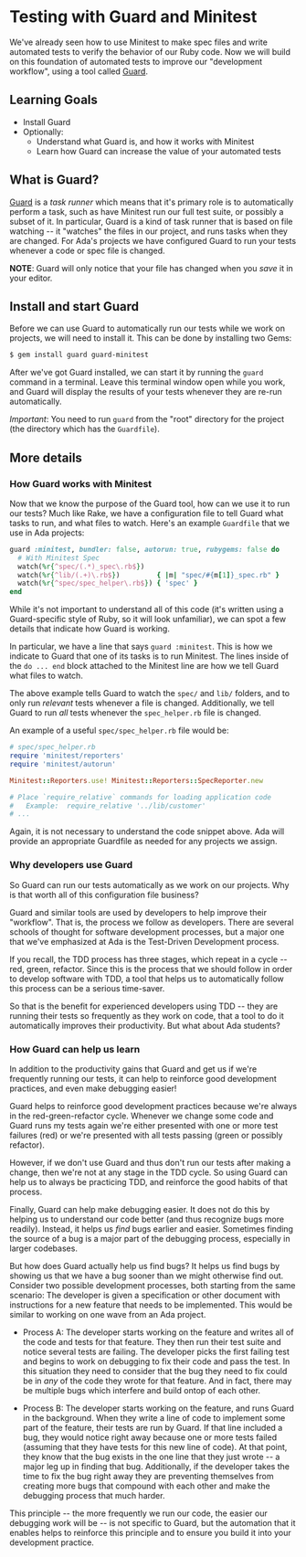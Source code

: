 # Testing with Guard and Minitest
We've already seen how to use Minitest to make spec files and write automated tests to verify the behavior of our Ruby code. Now we will build on this foundation of automated tests to improve our "development workflow", using a tool called [Guard](https://github.com/guard/guard).

## Learning Goals
- Install Guard
- Optionally:
    - Understand what Guard is, and how it works with Minitest
    - Learn how Guard can increase the value of your automated tests

## What is Guard?
[Guard](https://github.com/guard/guard) is a _task runner_ which means that it's primary role is to automatically perform a task, such as have Minitest run our full test suite, or possibly a subset of it. In particular, Guard is a kind of task runner that is based on file watching -- it "watches" the files in our project, and runs tasks when they are changed. For Ada's projects we have configured Guard to run your tests whenever a code or spec file is changed.

**NOTE**: Guard will only notice that your file has changed when you _save_ it in your editor.

## Install and start Guard
Before we can use Guard to automatically run our tests while we work on projects, we will need to install it. This can be done by installing two Gems:

```bash
$ gem install guard guard-minitest
```

After we've got Guard installed, we can start it by running the `guard` command in a terminal. Leave this terminal window open while you work, and Guard will display the results of your tests whenever they are re-run automatically.

_Important_: You need to run `guard` from the "root" directory for the project (the directory which has the `Guardfile`).

## More details
### How Guard works with Minitest
Now that we know the purpose of the Guard tool, how can we use it to run our tests? Much like Rake, we have a configuration file to tell Guard what tasks to run, and what files to watch. Here's an example `Guardfile` that we use in Ada projects:

```ruby
guard :minitest, bundler: false, autorun: true, rubygems: false do
  # With Minitest Spec
  watch(%r{^spec/(.*)_spec\.rb$})
  watch(%r{^lib/(.+)\.rb$})         { |m| "spec/#{m[1]}_spec.rb" }
  watch(%r{^spec/spec_helper\.rb$}) { 'spec' }
end
```

While it's not important to understand all of this code (it's written using a Guard-specific style of Ruby, so it will look unfamiliar), we can spot a few details that indicate how Guard is working.

In particular, we have a line that says `guard :minitest`. This is how we indicate to Guard that one of its tasks is to run Minitest. The lines inside of the `do ... end` block attached to the Minitest line are how we tell Guard what files to watch.

The above example tells Guard to watch the `spec/` and `lib/` folders, and to only run _relevant_ tests whenever a file is changed. Additionally, we tell Guard to run _all_ tests whenever the `spec_helper.rb` file is changed.

An example of a useful `spec/spec_helper.rb` file would be:

```ruby
# spec/spec_helper.rb
require 'minitest/reporters'
require 'minitest/autorun'

Minitest::Reporters.use! Minitest::Reporters::SpecReporter.new

# Place `require_relative` commands for loading application code
#   Example:  require_relative '../lib/customer'
# ...
```

Again, it is not necessary to understand the code snippet above. Ada will provide an appropriate Guardfile as needed for any projects we assign.

### Why developers use Guard
So Guard can run our tests automatically as we work on our projects. Why is that worth all of this configuration file business?

Guard and similar tools are used by developers to help improve their "workflow". That is, the process we follow as developers. There are several schools of thought for software development processes, but a major one that we've emphasized at Ada is the Test-Driven Development process.

If you recall, the TDD process has three stages, which repeat in a cycle -- red, green, refactor. Since this is the process that we should follow in order to develop software with TDD, a tool that helps us to automatically follow this process can be a serious time-saver.

So that is the benefit for experienced developers using TDD -- they are running their tests so frequently as they work on code, that a tool to do it automatically improves their productivity. But what about Ada students?

### How Guard can help us learn
In addition to the productivity gains that Guard and get us if we're frequently running our tests, it can help to reinforce good development practices, and even make debugging easier!

Guard helps to reinforce good development practices because we're always in the red-green-refactor cycle. Whenever we change some code and Guard runs my tests again we're either presented with one or more test failures (red) or we're presented with all tests passing (green or possibly refactor).

However, if we don't use Guard and thus don't run our tests after making a change, then we're not at any stage in the TDD cycle. So using Guard can help us to always be practicing TDD, and reinforce the good habits of that process.

Finally, Guard can help make debugging easier. It does not do this by helping us to understand our code better (and thus recognize bugs more readily). Instead, it helps us _find_ bugs earlier and easier. Sometimes finding the source of a bug is a major part of the debugging process, especially in larger codebases.

But how does Guard actually help us find bugs? It helps us find bugs by showing us that we have a bug sooner than we might otherwise find out. Consider two possible development processes, both starting from the same scenario: The developer is given a specification or other document with instructions for a new feature that needs to be implemented. This would be similar to working on one wave from an Ada project.

* Process A: The developer starts working on the feature and writes all of the code and tests for that feature. They then run their test suite and notice several tests are failing. The developer picks the first failing test and begins to work on debugging to fix their code and pass the test. In this situation they need to consider that the bug they need to fix could be in _any_ of the code they wrote for that feature. And in fact, there may be multiple bugs which interfere and build ontop of each other.

* Process B: The developer starts working on the feature, and runs Guard in the background. When they write a line of code to implement some part of the feature, their tests are run by Guard. If that line included a bug, they would notice right away because one or more tests failed (assuming that they have tests for this new line of code). At that point, they know that the bug exists in the one line that they just wrote -- a major leg up in finding that bug. Additionally, if the developer takes the time to fix the bug right away they are preventing themselves from creating more bugs that compound with each other and make the debugging process that much harder.

This principle -- the more frequently we run our code, the easier our debugging work will be -- is not specific to Guard, but the automation that it enables helps to reinforce this principle and to ensure you build it into your development practice.
